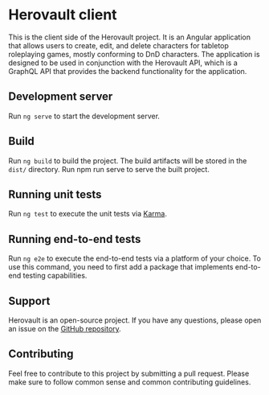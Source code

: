 # Herovault client

This is the client side of the Herovault project. It is an Angular application that allows users to create, edit, and delete characters for tabletop roleplaying games, mostly conforming to DnD characters. The application is designed to be used in conjunction with the Herovault API, which is a GraphQL API that provides the backend functionality for the application.

## Development server

Run `ng serve` to start the development server.

## Build

Run `ng build` to build the project. The build artifacts will be stored in the `dist/` directory. Run npm run serve to serve the built project.

## Running unit tests

Run `ng test` to execute the unit tests via [Karma](https://karma-runner.github.io).

## Running end-to-end tests

Run `ng e2e` to execute the end-to-end tests via a platform of your choice. To use this command, you need to first add a package that implements end-to-end testing capabilities.

## Support

Herovault is an open-source project. If you have any questions, please open an issue on the [GitHub repository](issues).

## Contributing

Feel free to contribute to this project by submitting a pull request. Please make sure to follow common sense and common contributing guidelines.
